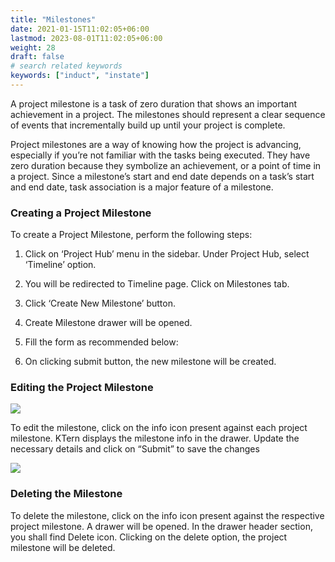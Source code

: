 ```yaml
---
title: "Milestones"
date: 2021-01-15T11:02:05+06:00
lastmod: 2023-08-01T11:02:05+06:00
weight: 28
draft: false
# search related keywords
keywords: ["induct", "instate"]
---
```



A project milestone is a task of zero duration that shows an important achievement in a project. The milestones should represent a clear sequence of events that incrementally build up until your project is complete.

Project milestones are a way of knowing how the project is advancing, especially if you’re not familiar with the tasks being executed. They have zero duration because they symbolize an achievement, or a point of time in a project. Since a milestone’s start and end date depends on a task’s start and end date, task association is a major feature of a milestone.

### Creating a Project Milestone

To create a Project Milestone, perform the following steps:

1. Click on ‘Project Hub’ menu in the sidebar. Under Project Hub, select ‘Timeline’ option.

2. You will be redirected to Timeline page. Click on Milestones tab.

3. Click ‘Create New Milestone’ button.

4. Create Milestone drawer will be opened.

5. Fill the form as recommended below:

   <!-- 1. **Milestone Name:** Enter the milestone name. Milestone name should be short.

   2. **Description:** Enter the description about the Milestone.

   3. **Milestone Status:** Choose the milestone status – New, Active, Completed

   4. **Parent Name:** Choose the Parent Task name against which the new milestone to be linked up

   5. **Planned Date:** Choose the deadline for the milestone

   6. **Billing Milestone:** Choose whether the milestone is billing milestone or not. If chosen ‘yes’, the user need to enter Billing Amount, value in %, and Budget status. -->


6. On clicking submit button, the new milestone will be created.

### Editing the Project Milestone

![](https://storage.googleapis.com/ktern-docs-files/milestone.png)

To edit the milestone, click on the info icon present against each project milestone. KTern displays the milestone info in the drawer. Update the necessary details and click on “Submit” to save the changes

![](https://storage.googleapis.com/ktern-public-files/product-documentation/edit-milestone.png)

### Deleting the Milestone

To delete the milestone, click on the info icon present against the respective project milestone. A drawer will be opened. In the drawer header section, you shall find Delete icon. Clicking on the delete option, the project milestone will be deleted.
